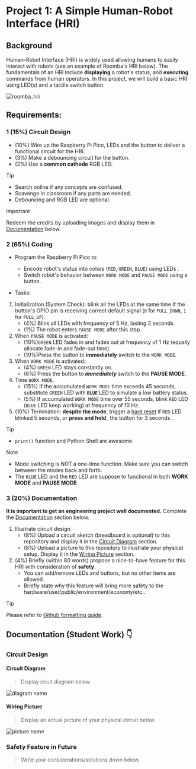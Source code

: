 # Project 1: A Simple Human-Robot Interface (HRI)

## Background
Human-Robot Interface (HRI) is widely used allowing humans to easily interact with robots (see an example of Roomba's HRI below). The fundamentals of an HRI include **displaying** a robot's status, and **executing** commands from human operators. In this project, we will build a basic HRI using LED(s) and a tactile switch button.

![roomba_hri](https://miro.medium.com/v2/resize:fit:640/format:webp/1*nLjM3CHVIxvbTAc3EuUpvg.gif)

## Requirements:

### 1 (15%) Circuit Design
- (10%) Wire up the Raspberry Pi Pico, LEDs and the button to deliver a functional circuit for the HRI.
- (3%) Make a debouncing circuit for the button.
- (2%) Use a **common cathode** RGB LED.
> [!TIP]
> - Search online if any concepts are confused.
> - Scavenge in classroom if any parts are needed.
> - Debouncing and RGB LED are optional.

> [!IMPORTANT]
> Redeem the credits by uploading images and display them in [Documentation](#circuit-design) below.

### 2 (65%) Coding
- Program the Raspberry Pi Pico to: 
    - Encode robot's status into colors (`RED`, `GREEN`, `BLUE`) using LEDs .
    - Switch robot's behavior between `WORK MODE` and `PAUSE MODE` using a button.

- Tasks:
1. Initialization (System Check): blink all the LEDs at the same time if the button's GPIO pin is receiving correct default signal (`0` for `PULL_DOWN`, `1` for `PULL_UP`).
   - (4%) Blink all LEDs with frequency of 5 Hz, lasting 2 seconds.
   - (1%) The robot enters `PAUSE MODE` after this step.
2. When `PAUSE MODE` is activated:
   - (10%)`GREEN` LED fades in and fades out at frequency of 1 Hz (equally allocate fade-in and fade-out time).
   - (10%)Press the button to **immediately** switch to the `WORK MODE`.
3. When `WORK MODE` is activated:
   - (4%) `GREEN` LED stays constantly on.
   - (6%) Press the button to ***immediately*** switch to the **PAUSE MODE**.
4. Time `WORK MODE`.
   - (15%) If the accumulated `WORK MODE` time exceeds 45 seconds, substitute `GREEN` LED with **`BLUE`** LED to simulate a low battery status.
   - (5%) If accumulated `WORK MODE` time over 55 seconds, blink `RED` LED (`BLUE` LED keep working) at frequency of 10 Hz.
5. (10%) Termination: **despite the mode**, trigger a [hard reset](https://docs.micropython.org/en/latest/wipy/tutorial/reset.html#reset-and-boot-modes) if `RED` LED blinked 5 seconds, or **press and hold**_ the button for 3 seconds . 

> [!TIP]
> - `print()` function and Python Shell are awesome.

> [!NOTE]
> - Mode switching is NOT a one-time function. Make sure you can switch between the modes back and forth.
> - The `BLUE` LED and the `RED` LED are suppose to functional in both **WORK MODE** and **PAUSE MODE**

### 3 (20%) Documentation
**It is important to get an engineering project well documented.** 
Complete the [Documentation](#documentation-student-work-) section below. 
1. Illustrate circuit design
   - (8%) Upload a circuit sketch (breadboard is optional) to this repository  and display it in the [Circuit Diagram](#circuit-diagram) section.
   - (8%) Upload a picture to this repository to illustrate your physical setup. Display it in the [Wiring Picture](#wiring-picture) section.
2. (4%) Briefly (within 80 words) propose a nice-to-have feature for this HRI with consideration of **safety**.
   - You can add/remove LEDs and buttons, but no other items are allowed.
   - Briefly state why this feature will bring more safety to the hardware/user/public/environment/economy/etc..

> [!TIP]
> Please refer to [Github formatting guide](https://docs.github.com/en/get-started/writing-on-github).


## Documentation (Student Work) 👇

### Circuit Design
#### Circuit Diagram
> Display ciruit diagram below

![diagram name](diagram_link)

#### Wiring Picture
> Display an actual picture of your physical circuit below.

![picture name](picture_link)

### Safety Feature in Future
> Write your considerations/solutions down below.
